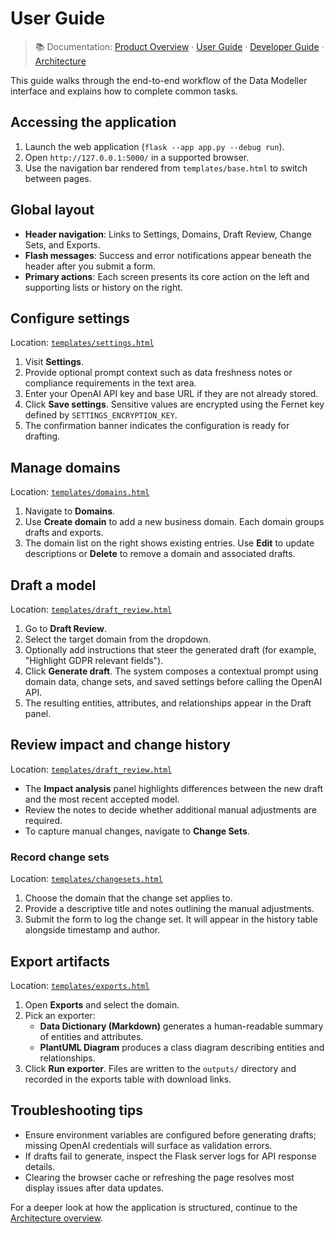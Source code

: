 # User Guide

> 📚 Documentation: [Product Overview](../README.md) · [User Guide](USER_GUIDE.md) · [Developer Guide](DEVELOPERS.md) · [Architecture](../ARCHITECTURE.md)

This guide walks through the end-to-end workflow of the Data Modeller interface and explains how to complete common tasks.

## Accessing the application

1. Launch the web application (`flask --app app.py --debug run`).
2. Open `http://127.0.0.1:5000/` in a supported browser.
3. Use the navigation bar rendered from `templates/base.html` to switch between pages.

## Global layout

- **Header navigation**: Links to Settings, Domains, Draft Review, Change Sets, and Exports.
- **Flash messages**: Success and error notifications appear beneath the header after you submit a form.
- **Primary actions**: Each screen presents its core action on the left and supporting lists or history on the right.

## Configure settings

Location: [`templates/settings.html`](../templates/settings.html)

1. Visit **Settings**.
2. Provide optional prompt context such as data freshness notes or compliance requirements in the text area.
3. Enter your OpenAI API key and base URL if they are not already stored.
4. Click **Save settings**. Sensitive values are encrypted using the Fernet key defined by `SETTINGS_ENCRYPTION_KEY`.
5. The confirmation banner indicates the configuration is ready for drafting.

## Manage domains

Location: [`templates/domains.html`](../templates/domains.html)

1. Navigate to **Domains**.
2. Use **Create domain** to add a new business domain. Each domain groups drafts and exports.
3. The domain list on the right shows existing entries. Use **Edit** to update descriptions or **Delete** to remove a domain and associated drafts.

## Draft a model

Location: [`templates/draft_review.html`](../templates/draft_review.html)

1. Go to **Draft Review**.
2. Select the target domain from the dropdown.
3. Optionally add instructions that steer the generated draft (for example, "Highlight GDPR relevant fields").
4. Click **Generate draft**. The system composes a contextual prompt using domain data, change sets, and saved settings before calling the OpenAI API.
5. The resulting entities, attributes, and relationships appear in the Draft panel.

## Review impact and change history

Location: [`templates/draft_review.html`](../templates/draft_review.html)

- The **Impact analysis** panel highlights differences between the new draft and the most recent accepted model.
- Review the notes to decide whether additional manual adjustments are required.
- To capture manual changes, navigate to **Change Sets**.

### Record change sets

Location: [`templates/changesets.html`](../templates/changesets.html)

1. Choose the domain that the change set applies to.
2. Provide a descriptive title and notes outlining the manual adjustments.
3. Submit the form to log the change set. It will appear in the history table alongside timestamp and author.

## Export artifacts

Location: [`templates/exports.html`](../templates/exports.html)

1. Open **Exports** and select the domain.
2. Pick an exporter:
   - **Data Dictionary (Markdown)** generates a human-readable summary of entities and attributes.
   - **PlantUML Diagram** produces a class diagram describing entities and relationships.
3. Click **Run exporter**. Files are written to the `outputs/` directory and recorded in the exports table with download links.

## Troubleshooting tips

- Ensure environment variables are configured before generating drafts; missing OpenAI credentials will surface as validation errors.
- If drafts fail to generate, inspect the Flask server logs for API response details.
- Clearing the browser cache or refreshing the page resolves most display issues after data updates.

For a deeper look at how the application is structured, continue to the [Architecture overview](../ARCHITECTURE.md).
